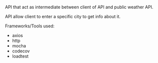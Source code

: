 API that act as intermediate between client of API and public weather API.

API allow client to enter a specific city to get info about it.

Frameworks/Tools used:
- axios
- http
- mocha
- codecov
- loadtest
